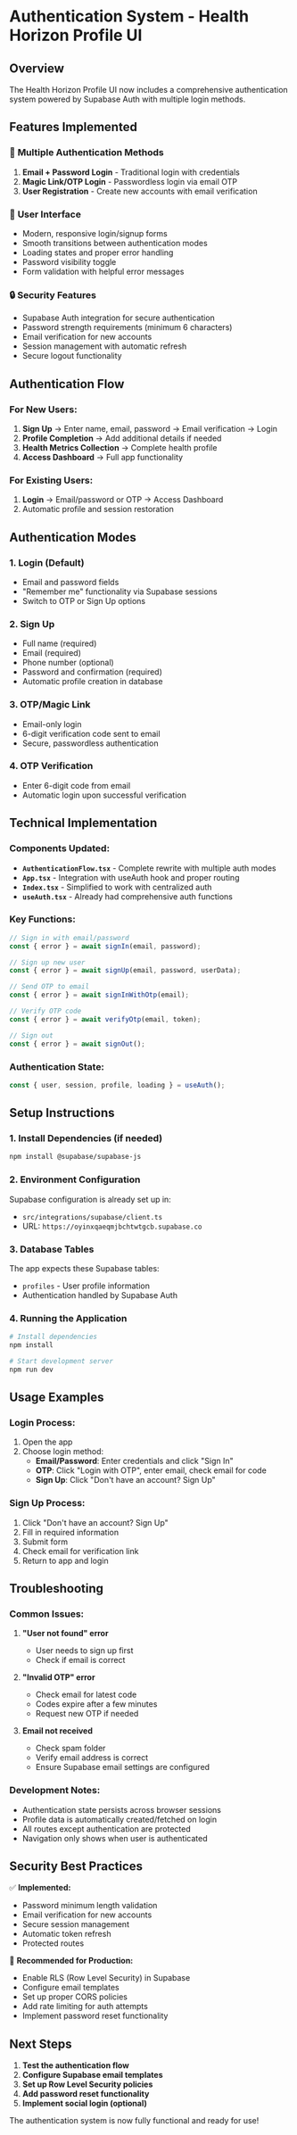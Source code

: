 # Authentication System - Health Horizon Profile UI

## Overview
The Health Horizon Profile UI now includes a comprehensive authentication system powered by Supabase Auth with multiple login methods.

## Features Implemented

### 🔐 **Multiple Authentication Methods**
1. **Email + Password Login** - Traditional login with credentials
2. **Magic Link/OTP Login** - Passwordless login via email OTP
3. **User Registration** - Create new accounts with email verification

### 🎨 **User Interface**
- Modern, responsive login/signup forms
- Smooth transitions between authentication modes
- Loading states and proper error handling
- Password visibility toggle
- Form validation with helpful error messages

### 🔒 **Security Features**
- Supabase Auth integration for secure authentication
- Password strength requirements (minimum 6 characters)
- Email verification for new accounts
- Session management with automatic refresh
- Secure logout functionality

## Authentication Flow

### For New Users:
1. **Sign Up** → Enter name, email, password → Email verification → Login
2. **Profile Completion** → Add additional details if needed
3. **Health Metrics Collection** → Complete health profile
4. **Access Dashboard** → Full app functionality

### For Existing Users:
1. **Login** → Email/password or OTP → Access Dashboard
2. Automatic profile and session restoration

## Authentication Modes

### 1. Login (Default)
- Email and password fields
- "Remember me" functionality via Supabase sessions
- Switch to OTP or Sign Up options

### 2. Sign Up
- Full name (required)
- Email (required)
- Phone number (optional)
- Password and confirmation (required)
- Automatic profile creation in database

### 3. OTP/Magic Link
- Email-only login
- 6-digit verification code sent to email
- Secure, passwordless authentication

### 4. OTP Verification
- Enter 6-digit code from email
- Automatic login upon successful verification

## Technical Implementation

### Components Updated:
- **`AuthenticationFlow.tsx`** - Complete rewrite with multiple auth modes
- **`App.tsx`** - Integration with useAuth hook and proper routing
- **`Index.tsx`** - Simplified to work with centralized auth
- **`useAuth.tsx`** - Already had comprehensive auth functions

### Key Functions:
```typescript
// Sign in with email/password
const { error } = await signIn(email, password);

// Sign up new user
const { error } = await signUp(email, password, userData);

// Send OTP to email
const { error } = await signInWithOtp(email);

// Verify OTP code
const { error } = await verifyOtp(email, token);

// Sign out
const { error } = await signOut();
```

### Authentication State:
```typescript
const { user, session, profile, loading } = useAuth();
```

## Setup Instructions

### 1. Install Dependencies (if needed)
```bash
npm install @supabase/supabase-js
```

### 2. Environment Configuration
Supabase configuration is already set up in:
- `src/integrations/supabase/client.ts`
- URL: `https://oyinxqaeqmjbchtwtgcb.supabase.co`

### 3. Database Tables
The app expects these Supabase tables:
- `profiles` - User profile information
- Authentication handled by Supabase Auth

### 4. Running the Application
```bash
# Install dependencies
npm install

# Start development server
npm run dev
```

## Usage Examples

### Login Process:
1. Open the app
2. Choose login method:
   - **Email/Password**: Enter credentials and click "Sign In"
   - **OTP**: Click "Login with OTP", enter email, check email for code
   - **Sign Up**: Click "Don't have an account? Sign Up"

### Sign Up Process:
1. Click "Don't have an account? Sign Up"
2. Fill in required information
3. Submit form
4. Check email for verification link
5. Return to app and login

## Troubleshooting

### Common Issues:

1. **"User not found" error**
   - User needs to sign up first
   - Check if email is correct

2. **"Invalid OTP" error**
   - Check email for latest code
   - Codes expire after a few minutes
   - Request new OTP if needed

3. **Email not received**
   - Check spam folder
   - Verify email address is correct
   - Ensure Supabase email settings are configured

### Development Notes:
- Authentication state persists across browser sessions
- Profile data is automatically created/fetched on login
- All routes except authentication are protected
- Navigation only shows when user is authenticated

## Security Best Practices

✅ **Implemented:**
- Password minimum length validation
- Email verification for new accounts
- Secure session management
- Automatic token refresh
- Protected routes

🔄 **Recommended for Production:**
- Enable RLS (Row Level Security) in Supabase
- Configure email templates
- Set up proper CORS policies
- Add rate limiting for auth attempts
- Implement password reset functionality

## Next Steps

1. **Test the authentication flow**
2. **Configure Supabase email templates**
3. **Set up Row Level Security policies**
4. **Add password reset functionality**
5. **Implement social login (optional)**

The authentication system is now fully functional and ready for use!